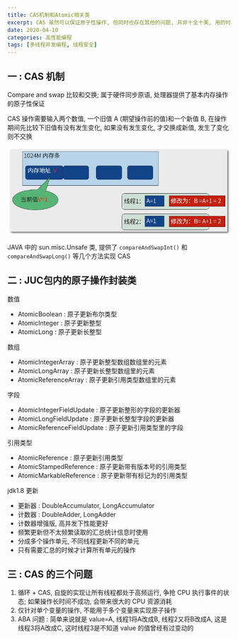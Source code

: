 ```yaml
---
title: CAS机制和Atomic相关类
excerpt: CAS 虽然可以保证原子性操作, 但同时也存在其他的问题, 并非十全十美, 用的时候要结合具体情况 
date: 2020-04-10
categories: 高性能编程
tags: [多线程并发编程, 线程安全]
---
```




> 



## 一 : CAS 机制

Compare and swap 比较和交换; 属于硬件同步原语, 处理器提供了基本内存操作的原子性保证

CAS 操作需要输入两个数值, 一个旧值 A (期望操作前的值)和一个新值 B, 在操作期间先比较下旧值有没有发生变化, 如果没有发生变化, 才交换成新值, 发生了变化则不交换

![image-2020041001](../java/image-2020041001.png) 

JAVA 中的 sun.misc.Unsafe 类, 提供了 `compareAndSwapInt()` 和 `compareAndSwapLong()` 等几个方法实现 CAS

## 二 : JUC包内的原子操作封装类

数值
- AtomicBoolean : 原子更新布尔类型
- AtomicInteger : 原子更新整型
- AtomicLong : 原子更新长整型

数组
- AtomicIntegerArray : 原子更新整型数组数组里的元素
- AtomicLongArray : 原子更新长整型数组里的元素
- AtomicReferenceArray : 原子更新引用类型数组里的元素

字段
- AtomicIntegerFieldUpdate : 原子更新整形的字段的更新器
- AtomicLongFieldUpdate : 原子更新长整型字段的更新器
- AtomicReferenceFieldUpdate : 原子更新引用类型里的字段

引用类型
- AtomicReference : 原子更新引用类型
- AtomicStampedReference : 原子更新带有版本号的引用类型
- AtomicMarkableReference : 原子更新带有标记为的引用类型

jdk1.8 更新
- 更新器 : DoubleAccumulator, LongAccumulator
- 计数器 : DoubleAdder, LongAdder
- 计数器增强版, 高并发下性能更好
- 频繁更新但不太频繁读取的汇总统计信息时使用
- 分成多个操作单元, 不同线程更新不同的单元
- 只有需要汇总的时候才计算所有单元的操作

## 三 : CAS 的三个问题

1. 循环 + CAS, 自旋的实现让所有线程都处于高频运行, 争抢 CPU 执行事件的状态; 如果操作长时间不成功, 会带来很大的 CPU 资源消耗
2. 仅针对单个变量的操作, 不能用于多个变量来实现原子操作
3. ABA 问题 : 简单来说就是 value=A, 线程1将A改成B, 线程2又将B改成A, 这是线程3将A改成C, 这时线程3是不知道 value 的值曾经有过变动的